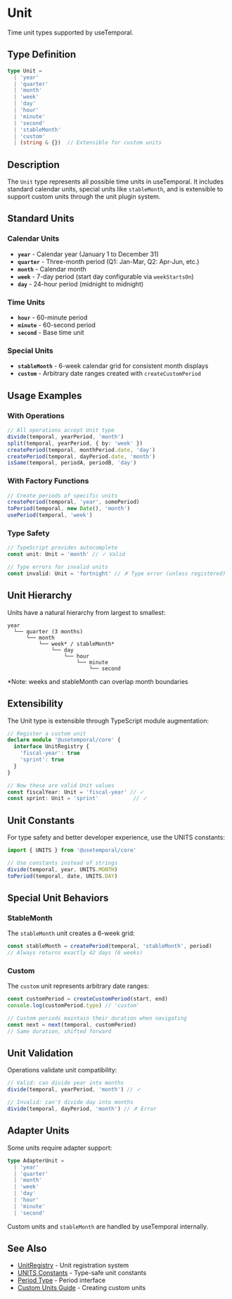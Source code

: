 # Unit

Time unit types supported by useTemporal.

## Type Definition

```typescript
type Unit = 
  | 'year'
  | 'quarter' 
  | 'month'
  | 'week'
  | 'day'
  | 'hour'
  | 'minute'
  | 'second'
  | 'stableMonth'
  | 'custom'
  | (string & {})  // Extensible for custom units
```

## Description

The `Unit` type represents all possible time units in useTemporal. It includes standard calendar units, special units like `stableMonth`, and is extensible to support custom units through the unit plugin system.

## Standard Units

### Calendar Units

- **`year`** - Calendar year (January 1 to December 31)
- **`quarter`** - Three-month period (Q1: Jan-Mar, Q2: Apr-Jun, etc.)
- **`month`** - Calendar month
- **`week`** - 7-day period (start day configurable via `weekStartsOn`)
- **`day`** - 24-hour period (midnight to midnight)

### Time Units

- **`hour`** - 60-minute period
- **`minute`** - 60-second period  
- **`second`** - Base time unit

### Special Units

- **`stableMonth`** - 6-week calendar grid for consistent month displays
- **`custom`** - Arbitrary date ranges created with `createCustomPeriod`

## Usage Examples

### With Operations

```typescript
// All operations accept Unit type
divide(temporal, yearPeriod, 'month')
split(temporal, yearPeriod, { by: 'week' })
createPeriod(temporal, monthPeriod.date, 'day')
createPeriod(temporal, dayPeriod.date, 'month')
isSame(temporal, periodA, periodB, 'day')
```

### With Factory Functions

```typescript
// Create periods of specific units
createPeriod(temporal, 'year', somePeriod)
toPeriod(temporal, new Date(), 'month')
usePeriod(temporal, 'week')
```

### Type Safety

```typescript
// TypeScript provides autocomplete
const unit: Unit = 'month' // ✓ Valid

// Type errors for invalid units
const invalid: Unit = 'fortnight' // ✗ Type error (unless registered)
```

## Unit Hierarchy

Units have a natural hierarchy from largest to smallest:

```
year
  └── quarter (3 months)
      └── month
          └── week* / stableMonth*
              └── day
                  └── hour
                      └── minute
                          └── second
```

*Note: weeks and stableMonth can overlap month boundaries

## Extensibility

The Unit type is extensible through TypeScript module augmentation:

```typescript
// Register a custom unit
declare module '@usetemporal/core' {
  interface UnitRegistry {
    'fiscal-year': true
    'sprint': true
  }
}

// Now these are valid Unit values
const fiscalYear: Unit = 'fiscal-year' // ✓
const sprint: Unit = 'sprint'           // ✓
```

## Unit Constants

For type safety and better developer experience, use the UNITS constants:

```typescript
import { UNITS } from '@usetemporal/core'

// Use constants instead of strings
divide(temporal, year, UNITS.MONTH)
toPeriod(temporal, date, UNITS.DAY)
```

## Special Unit Behaviors

### StableMonth

The `stableMonth` unit creates a 6-week grid:

```typescript
const stableMonth = createPeriod(temporal, 'stableMonth', period)
// Always returns exactly 42 days (6 weeks)
```

### Custom

The `custom` unit represents arbitrary date ranges:

```typescript
const customPeriod = createCustomPeriod(start, end)
console.log(customPeriod.type) // 'custom'

// Custom periods maintain their duration when navigating
const next = next(temporal, customPeriod)
// Same duration, shifted forward
```

## Unit Validation

Operations validate unit compatibility:

```typescript
// Valid: can divide year into months
divide(temporal, yearPeriod, 'month') // ✓

// Invalid: can't divide day into months
divide(temporal, dayPeriod, 'month') // ✗ Error
```

## Adapter Units

Some units require adapter support:

```typescript
type AdapterUnit = 
  | 'year'
  | 'quarter'
  | 'month' 
  | 'week'
  | 'day'
  | 'hour'
  | 'minute'
  | 'second'
```

Custom units and `stableMonth` are handled by useTemporal internally.

## See Also

- [UnitRegistry](/api/types/unit-registry) - Unit registration system
- [UNITS Constants](/api/unit-system/constants) - Type-safe unit constants
- [Period Type](/api/types/period) - Period interface
- [Custom Units Guide](/guide/custom-units) - Creating custom units